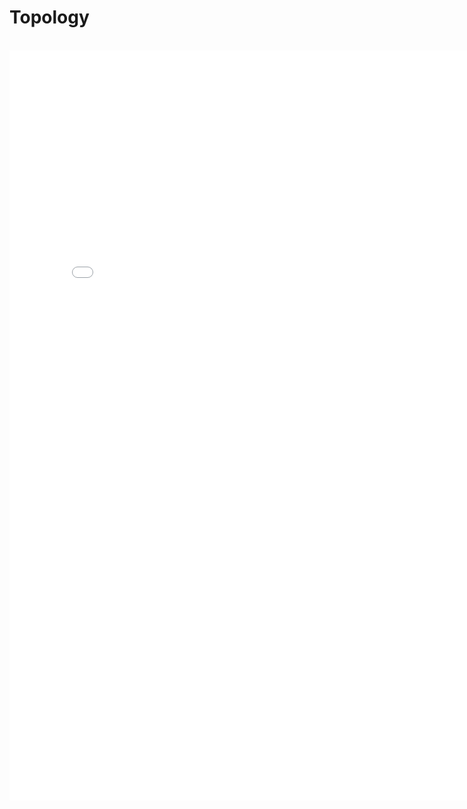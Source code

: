 
# Topology
<div class="header_line"><br/></div>

<iframe src="../glowscript/GeometricShapes.html" style="width:800; height:1200; border:none; margin:0; padding:0; ">
    Your browser doesn't support iframes, so <a href="../glowscript/GeometricShapes.html">you must click here</a>.
</iframe>
